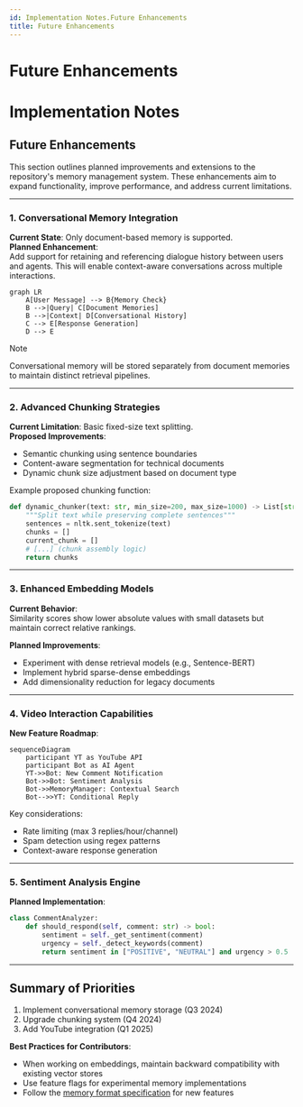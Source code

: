 ```yaml
---
id: Implementation Notes.Future Enhancements
title: Future Enhancements
---
```

# Future Enhancements
# Implementation Notes

## Future Enhancements

This section outlines planned improvements and extensions to the repository's memory management system. These enhancements aim to expand functionality, improve performance, and address current limitations.

---

### 1. Conversational Memory Integration
**Current State**: Only document-based memory is supported.  
**Planned Enhancement**:  
Add support for retaining and referencing dialogue history between users and agents. This will enable context-aware conversations across multiple interactions.

```mermaid
graph LR
    A[User Message] --> B{Memory Check}
    B -->|Query| C[Document Memories]
    B -->|Context| D[Conversational History]
    C --> E[Response Generation]
    D --> E
```

> [!NOTE]  
> Conversational memory will be stored separately from document memories to maintain distinct retrieval pipelines.

---

### 2. Advanced Chunking Strategies
**Current Limitation**: Basic fixed-size text splitting.  
**Proposed Improvements**:
- Semantic chunking using sentence boundaries
- Content-aware segmentation for technical documents
- Dynamic chunk size adjustment based on document type

Example proposed chunking function:
```python
def dynamic_chunker(text: str, min_size=200, max_size=1000) -> List[str]:
    """Split text while preserving complete sentences"""
    sentences = nltk.sent_tokenize(text)
    chunks = []
    current_chunk = []
    # [...] (chunk assembly logic)
    return chunks
```

---

### 3. Enhanced Embedding Models
**Current Behavior**:  
Similarity scores show lower absolute values with small datasets but maintain correct relative rankings.  

**Planned Improvements**:
- Experiment with dense retrieval models (e.g., Sentence-BERT)
- Implement hybrid sparse-dense embeddings
- Add dimensionality reduction for legacy documents

---

### 4. Video Interaction Capabilities
**New Feature Roadmap**:
```mermaid
sequenceDiagram
    participant YT as YouTube API
    participant Bot as AI Agent
    YT->>Bot: New Comment Notification
    Bot->>Bot: Sentiment Analysis
    Bot->>MemoryManager: Contextual Search
    Bot-->>YT: Conditional Reply
```

Key considerations:
- Rate limiting (max 3 replies/hour/channel)
- Spam detection using regex patterns
- Context-aware response generation

---

### 5. Sentiment Analysis Engine
**Planned Implementation**:
```python
class CommentAnalyzer:
    def should_respond(self, comment: str) -> bool:
        sentiment = self._get_sentiment(comment)
        urgency = self._detect_keywords(comment)
        return sentiment in ["POSITIVE", "NEUTRAL"] and urgency > 0.5
```

---

## Summary of Priorities
1. Implement conversational memory storage (Q3 2024)
2. Upgrade chunking system (Q4 2024)
3. Add YouTube integration (Q1 2025)

**Best Practices for Contributors**:
- When working on embeddings, maintain backward compatibility with existing vector stores
- Use feature flags for experimental memory implementations
- Follow the [memory format specification](../specs/memory-format-v2.md) for new features
